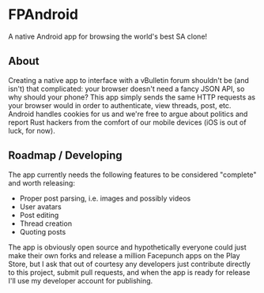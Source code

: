 # FPAndroid
A native Android app for browsing the world's best SA clone!

## About
Creating a native app to interface with a vBulletin forum shouldn't be (and isn't) that complicated:
your browser doesn't need a fancy JSON API, so why should your phone? This app simply sends the same HTTP requests
as your browser would in order to authenticate, view threads, post, etc. Android handles cookies for us and
we're free to argue about politics and report Rust hackers from the comfort of our mobile devices (iOS is out of luck, for now).

## Roadmap / Developing
The app currently needs the following features to be considered "complete" and worth releasing:
* Proper post parsing, i.e. images and possibly videos
* User avatars
* Post editing
* Thread creation
* Quoting posts

The app is obviously open source and hypothetically everyone could just make their own forks and release a million Facepunch
apps on the Play Store, but I ask that out of courtesy any developers just contribute directly to this project, submit pull
requests, and when the app is ready for release I'll use my developer account for publishing.
